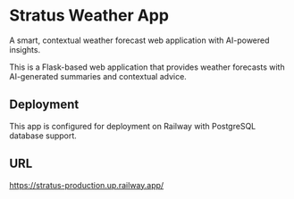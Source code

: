 # Stratus Weather App

A smart, contextual weather forecast web application with AI-powered insights.

This is a Flask-based web application that provides weather forecasts with AI-generated summaries and contextual advice.

## Deployment

This app is configured for deployment on Railway with PostgreSQL database support.

## URL

https://stratus-production.up.railway.app/
